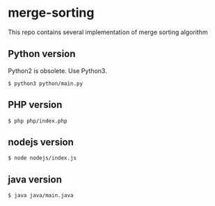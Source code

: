# merge-sorting

This repo contains several implementation of merge sorting algorithm

## Python version

Python2 is obsolete. Use Python3.

```
$ python3 python/main.py
```

## PHP version

```
$ php php/index.php
```

## nodejs version

```
$ node nodejs/index.js
```

## java version

```
$ java java/main.java
```
